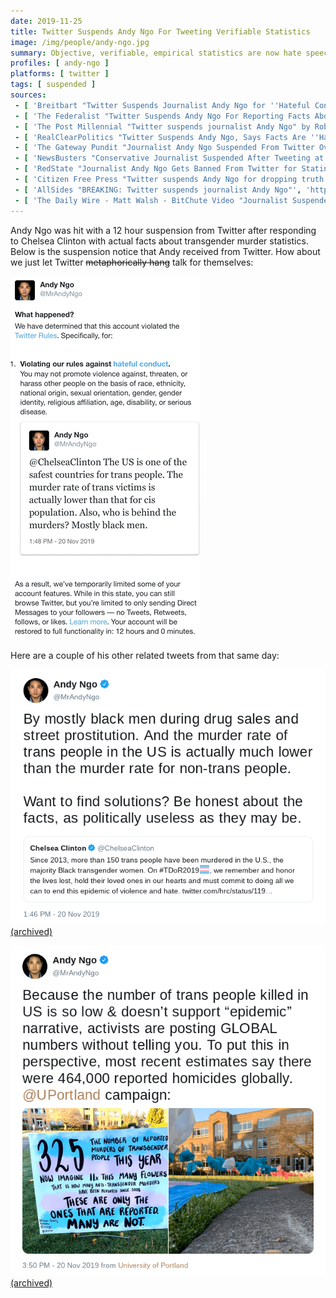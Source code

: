 ```yaml
---
date: 2019-11-25
title: Twitter Suspends Andy Ngo For Tweeting Verifiable Statistics
image: /img/people/andy-ngo.jpg
summary: Objective, verifiable, empirical statistics are now hate speech on Twitter.
profiles: [ andy-ngo ]
platforms: [ twitter ]
tags: [ suspended ]
sources:
 - [ 'Breitbart "Twitter Suspends Journalist Andy Ngo for ''Hateful Conduct''" by Allum Bokhari', 'https://www.breitbart.com/tech/2019/11/25/twitter-suspends-journalist-andy-ngo-for-hateful-conduct/' ]
 - [ 'The Federalist "Twitter Suspends Andy Ngo For Reporting Facts About Trans Murders" by Chrissy Clark', 'https://thefederalist.com/2019/11/25/twitter-suspends-andy-ngo-for-reporting-facts-about-trans-murders/' ]
 - [ 'The Post Millennial "Twitter suspends journalist Andy Ngo" by Roberto Wakerell-Cruz', 'https://www.thepostmillennial.com/breaking-twitter-suspends-journalist-andy-ngo/' ]
 - [ 'RealClearPolitics "Twitter Suspends Andy Ngo, Says Facts Are ''Hateful''" by Tristan Justice', 'https://www.realclearpolitics.com/2019/11/26/twitter_suspends_andy_ngo_says_facts_are_hateful_493836.html' ]
 - [ 'The Gateway Pundit "Journalist Andy Ngo Suspended From Twitter Over Tweet at Chelsea Clinton Regarding the Trans Murder Rate" by Cassandra Fairbanks', 'https://www.thegatewaypundit.com/2019/11/journalist-andy-ngo-suspended-from-twitter-over-tweet-at-chelsea-clinton-regarding-the-trans-murder-rate/' ]
 - [ 'NewsBusters "Conservative Journalist Suspended After Tweeting at Chelsea Clinton" by Corinne Weaver', 'https://www.newsbusters.org/blogs/techwatch/corinne-weaver/2019/11/26/conservative-journalist-suspended-after-tweeting-trans' ]
 - [ 'RedState "Journalist Andy Ngo Gets Banned From Twitter for Stating Objective Facts" by Bonchie', 'https://www.redstate.com/bonchie/2019/11/26/journalist-andy-ngo-gets-banned-twitter-stating-objective-facts/' ]
 - [ 'Citizen Free Press "Twitter suspends Andy Ngo for dropping truth bomb on Chelsea Clinton..." by Kane', 'https://www.citizenfreepress.com/breaking/twitter-suspends-andy-ngo-for-dropping-truth-bomb-on-chelsea-clinton/' ]
 - [ 'AllSides "BREAKING: Twitter suspends journalist Andy Ngo"', 'https://www.allsides.com/news/2019-11-25-1429/breaking-twitter-suspends-journalist-andy-ngo' ]
 - [ 'The Daily Wire - Matt Walsh - BitChute Video "Journalist Suspended On Social Media For Posting FACTS"', 'https://www.bitchute.com/video/d4zlYJI-UeU/?list=subscriptions' ]
---
```


Andy Ngo was hit with a 12 hour suspension from Twitter after responding to Chelsea Clinton with actual facts about transgender murder statistics.
Below is the suspension notice that Andy received from Twitter.
How about we just let Twitter ~~metaphorically hang~~ talk for themselves:

![Andy Ngo's Suspension Notice From Twitter](twitter-suspension-notice.png)

Here are a couple of his other related tweets from that same day:

![](MrAndyNgo@1197269938647355392.png)
[(archived)](https://web.archive.org/web/20200305082007/https://twitter.com/MrAndyNgo/status/1197269938647355392)

![](MrAndyNgo@1197301319159042048.png)
[(archived)](https://web.archive.org/web/20191121000352/https:/twitter.com/MrAndyNgo/status/1197301319159042048)
